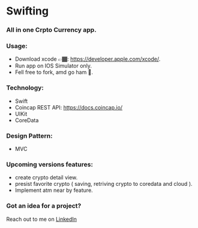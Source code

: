 # Swifting

<!-- # Read me Credit 💪🏾: [Erick Sanchez](https://github.com/mdrame/My-Simple-App) -->
<!-- ### App store link: https://apps.apple.com/app/id1574544274  -->
<!-- # Welcome to Crypton!
<img src="/assets/V1.1.png" width="300px" height="600px" align="left">
<img src="/assets/V1.1DarkMode.png" width="300px" height="600px" > -->
### All in one Crpto Currency app.

### Usage:
* Download xcode 👉🏾: https://developer.apple.com/xcode/.
* Run app on IOS Simulator only.
* Fell free to fork, amd go ham 😤.

### Technology:
* Swift
* Coincap REST API: https://docs.coincap.io/
* UIKit 
* CoreData

### Design Pattern:
* MVC

### Upcoming versions features:
- create crypto detail view.
- presist favorite crypto ( saving, retriving crypto to coredata and cloud ).
- Implement atm near by feature.

### Got an idea for a project?
Reach out to me on [LinkedIn](https://www.linkedin.com/in/mohammed-drame-273b17191/) 
